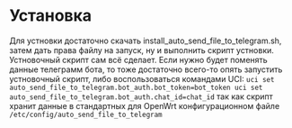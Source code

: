 # Установка
Для устновки достаточно скачать install_auto_send_file_to_telegram.sh, затем дать права файлу на запуск, ну и выполнить скрипт устновки. Устновочный скрипт сам всё сделает. Если нужно будет поменять данные телеграмм бота, то тоже достаточно всего-то опять запустить устновочный скрипт, либо воспользоваться командами UCI:
`uci set auto_send_file_to_telegram.bot_auth.bot_token=bot_token
uci set auto_send_file_to_telegram.bot_auth.chat_id=chat_id`
так как скрипт хранит данные в стандартных для OpenWrt конфигурационном файле `/etc/config/auto_send_file_to_telegram`
